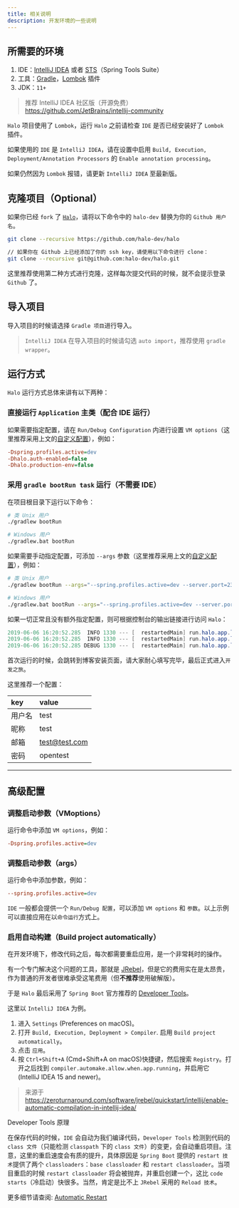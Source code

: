 ```yaml
---
title: 相关说明
description: 开发环境的一些说明
---
```


## 所需要的环境

1. IDE：[IntelliJ IDEA](https://www.jetbrains.com/idea/download/) 或者 [STS](https://spring.io/tools)（Spring Tools Suite）
2. 工具：[Gradle](https://gradle.org/)，[Lombok](https://projectlombok.org/) 插件
3. JDK：`11+`

> 推荐 IntelliJ IDEA 社区版（开源免费）https://github.com/JetBrains/intellij-community

`Halo` 项目使用了 `Lombok`，运行 `Halo` 之前请检查 `IDE` 是否已经安装好了 `Lombok` 插件。

如果使用的 `IDE` 是 `IntelliJ IDEA`，请在设置中启用 `Build, Execution, Deployment/Annotation Processors` 的 `Enable annotation processing`。

如果仍然因为 `Lombok` 报错，请更新 `IntelliJ IDEA` 至最新版。

## 克隆项目（Optional）

如果你已经 `fork` 了 [`Halo`](https://github.com/halo-dev/halo)，请将以下命令中的 `halo-dev` 替换为你的 `Github 用户名`。

```bash
git clone --recursive https://github.com/halo-dev/halo

// 如果你在 Github 上已经添加了你的 ssh key，请使用以下命令进行 clone：
git clone --recursive git@github.com:halo-dev/halo.git
```

这里推荐使用第二种方式进行克隆，这样每次提交代码的时候，就不会提示登录 `Github` 了。

## 导入项目

导入项目的时候请选择 `Gradle 项目`进行导入。

> `IntelliJ IDEA` 在导入项目的时候请勾选 `auto import`，推荐使用 `gradle wrapper`。

## 运行方式

`Halo` 运行方式总体来讲有以下两种：

### 直接运行 `Application` 主类（配合 IDE 运行）

如果需要指定配置，请在 `Run/Debug Configuration` 内进行设置 `VM options`（这里推荐采用上文的[自定义配置](#%E8%87%AA%E5%AE%9A%E4%B9%89%E9%85%8D%E7%BD%AE)），例如：

```ini
-Dspring.profiles.active=dev
-Dhalo.auth-enabled=false
-Dhalo.production-env=false
```

### 采用 `gradle bootRun task` 运行（不需要 IDE）

在项目根目录下运行以下命令：

```bash
# 类 Unix 用户
./gradlew bootRun

# Windows 用户
./gradlew.bat bootRun
```

如果需要手动指定配置，可添加 `--args` 参数（这里推荐采用上文的[自定义配置](#%E8%87%AA%E5%AE%9A%E4%B9%89%E9%85%8D%E7%BD%AE)），例如：

```bash
# 类 Unix 用户
./gradlew bootRun --args="--spring.profiles.active=dev --server.port=2333"

# Windows 用户
./gradlew.bat bootRun --args="--spring.profiles.active=dev --server.port=2333"
```

如果一切正常且没有额外指定配置，则可根据控制台的输出链接进行访问 `Halo`：

```java
2019-06-06 16:20:52.285  INFO 1330 --- [  restartedMain] run.halo.app.listener.StartedListener    : Halo started at         http://127.0.0.1:8090
2019-06-06 16:20:52.285  INFO 1330 --- [  restartedMain] run.halo.app.listener.StartedListener    : Halo admin started at   http://127.0.0.1:8090/admin
2019-06-06 16:20:52.285 DEBUG 1330 --- [  restartedMain] run.halo.app.listener.StartedListener    : Halo doc was enable at  http://127.0.0.1:8090/swagger-ui.html # 仅在开发环境才会输出
```

首次运行的时候，会跳转到博客安装页面，请大家耐心填写完毕，最后正式进入`开发之旅`。

这里推荐一个配置：

| key    | value         |
| :----- | :------------ |
| 用户名 | test          |
| 昵称   | test          |
| 邮箱   | test@test.com |
| 密码   | opentest      |

---

## 高级配置

### 调整启动参数（VMoptions）

运行命令中添加 `VM options`，例如：

```ini
-Dspring.profiles.active=dev
```

### 调整启动参数（args）

运行命令中添加参数，例如：

```ini
--spring.profiles.active=dev
```

`IDE` 一般都会提供一个 `Run/Debug 配置`，可以添加 `VM options` 和 `参数`。以上示例可以直接应用在以`命令运行`方式上。

### 启用自动构建（Build project automatically）

在开发环境下，修改代码之后，每次都需要重启应用，是一个非常耗时的操作。

有一个专门解决这个问题的工具，那就是 [JRebel](https://jrebel.com/)，但是它的费用实在是太昂贵，作为普通的开发者很难承受这笔费用（但**不推荐**使用破解版）。

于是 `Halo` 最后采用了 `Spring Boot` 官方推荐的 [Developer Tools](https://docs.spring.io/spring-boot/docs/current/reference/html/using-boot-devtools.html)。

这里以 `IntelliJ IDEA` 为例。

1. 进入 `Settings` (Preferences on macOS)。
2. 打开 `Build, Execution, Deployment > Compiler`. 启用 `Build project automatically`。
3. 点击 `应用`。
4. 按 `Ctrl+Shift+A` (Cmd+Shift+A on macOS)快捷键，然后搜索 `Registry`。打开之后找到 `compiler.automake.allow.when.app.running`，并启用它 (IntelliJ IDEA 15 and newer)。

> 来源于 <https://zeroturnaround.com/software/jrebel/quickstart/intellij/enable-automatic-compilation-in-intellij-idea/>

Developer Tools 原理

在保存代码的时候，`IDE` 会自动为我们编译代码，`Developer Tools` 检测到代码的 `class 文件`（只能检测 `classpath` 下的 `class 文件`）的变更，会自动重启项目。注意，这里的重启速度会有质的提升，具体原因是 `Spring Boot` 提供的 `restart 技术`提供了两个 `classloaders`：`base classloader` 和 `restart classloader`。当项目重启的时候 `restart classloader` 将会被抛弃，并重启创建一个，这比 `code starts`（冷启动）快很多。当然，肯定是比不上 `JRebel` 采用的 `Reload 技术`。

更多细节请查阅: [Automatic Restart](https://docs.spring.io/spring-boot/docs/current/reference/html/using-boot-devtools.html#using-boot-devtools-restart)
